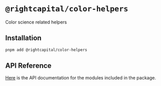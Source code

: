 # `@rightcapital/color-helpers`

Color science related helpers

## Installation

```bash
pnpm add @rightcapital/color-helpers
```

## API Reference

[Here](/packages/color-helpers/docs/modules.md) is the API documentation for the modules included in the package.
